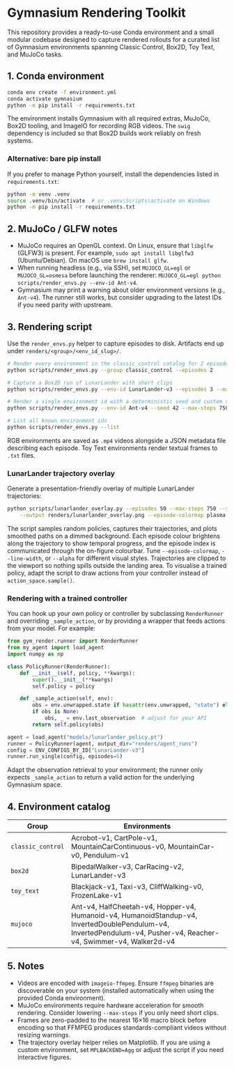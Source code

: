 # Gymnasium Rendering Toolkit

This repository provides a ready-to-use Conda environment and a small modular codebase
designed to capture rendered rollouts for a curated list of Gymnasium environments spanning
Classic Control, Box2D, Toy Text, and MuJoCo tasks.

## 1. Conda environment

```bash
conda env create -f environment.yml
conda activate gymnasium
python -m pip install -r requirements.txt
```

The environment installs Gymnasium with all required extras, MuJoCo, Box2D tooling, and
ImageIO for recording RGB videos. The `swig` dependency is included so that Box2D builds
work reliably on fresh systems.

### Alternative: bare pip install

If you prefer to manage Python yourself, install the dependencies listed in `requirements.txt`:

```bash
python -m venv .venv
source .venv/bin/activate  # or .venv\Scripts\activate on Windows
python -m pip install -r requirements.txt
```

## 2. MuJoCo / GLFW notes

- MuJoCo requires an OpenGL context. On Linux, ensure that `libglfw` (GLFW3) is present. For
  example, `sudo apt install libglfw3` (Ubuntu/Debian). On macOS use `brew install glfw`.
- When running headless (e.g., via SSH), set `MUJOCO_GL=egl` or `MUJOCO_GL=osmesa` before
  launching the renderer: `MUJOCO_GL=egl python scripts/render_envs.py --env-id Ant-v4`.
- Gymnasium may print a warning about older environment versions (e.g., `Ant-v4`). The runner
  still works, but consider upgrading to the latest IDs if you need parity with upstream.

## 3. Rendering script

Use the `render_envs.py` helper to capture episodes to disk. Artifacts end up under
`renders/<group>/<env_id_slug>/`.

```bash
# Render every environment in the classic_control catalog for 2 episodes each
python scripts/render_envs.py --group classic_control --episodes 2

# Capture a Box2D run of LunarLander with short clips
python scripts/render_envs.py --env-id LunarLander-v3 --episodes 3 --max-steps 300

# Render a single environment id with a deterministic seed and custom step cap
python scripts/render_envs.py --env-id Ant-v4 --seed 42 --max-steps 750

# List all known environment ids
python scripts/render_envs.py --list
```

RGB environments are saved as `.mp4` videos alongside a JSON metadata file describing each
episode. Toy Text environments render textual frames to `.txt` files.

### LunarLander trajectory overlay

Generate a presentation-friendly overlay of multiple LunarLander trajectories:

```bash
python scripts/lunarlander_overlay.py --episodes 50 --max-steps 750 --seed 7 \
    --output renders/lunarlander_overlay.png --episode-colormap plasma
```

The script samples random policies, captures their trajectories, and plots smoothed paths on
a dimmed background. Each episode colour brightens along the trajectory to show temporal
progress, and the episode index is communicated through the on-figure colourbar. Tune
`--episode-colormap`, `--line-width`, or `--alpha` for
different visual styles. Trajectories are clipped to the viewport so nothing spills outside
the landing area. To visualise a trained policy, adapt the script to draw actions from your
controller instead of `action_space.sample()`.

### Rendering with a trained controller

You can hook up your own policy or controller by subclassing `RenderRunner` and overriding
`_sample_action`, or by providing a wrapper that feeds actions from your model. For example:

```python
from gym_render.runner import RenderRunner
from my_agent import load_agent
import numpy as np

class PolicyRunner(RenderRunner):
    def __init__(self, policy, **kwargs):
        super().__init__(**kwargs)
        self.policy = policy

    def _sample_action(self, env):
        obs = env.unwrapped.state if hasattr(env.unwrapped, "state") else None
        if obs is None:
            obs, _ = env.last_observation  # adjust for your API
        return self.policy(obs)

agent = load_agent("models/lunarlander_policy.pt")
runner = PolicyRunner(agent, output_dir="renders/agent_runs")
config = ENV_CONFIGS_BY_ID["LunarLander-v3"]
runner.run_single(config, episodes=5)
```

Adapt the observation retrieval to your environment; the runner only expects `_sample_action`
to return a valid action for the underlying Gymnasium space.

## 4. Environment catalog

| Group            | Environments                                                                 |
| ---------------- | ----------------------------------------------------------------------------- |
| `classic_control`| Acrobot-v1, CartPole-v1, MountainCarContinuous-v0, MountainCar-v0, Pendulum-v1 |
| `box2d`          | BipedalWalker-v3, CarRacing-v2, LunarLander-v3                                |
| `toy_text`       | Blackjack-v1, Taxi-v3, CliffWalking-v0, FrozenLake-v1                         |
| `mujoco`         | Ant-v4, HalfCheetah-v4, Hopper-v4, Humanoid-v4, HumanoidStandup-v4, InvertedDoublePendulum-v4, InvertedPendulum-v4, Pusher-v4, Reacher-v4, Swimmer-v4, Walker2d-v4 |

## 5. Notes

- Videos are encoded with `imageio-ffmpeg`. Ensure `ffmpeg` binaries are discoverable on your
  system (installed automatically when using the provided Conda environment).
- MuJoCo environments require hardware acceleration for smooth rendering. Consider lowering
  `--max-steps` if you only need short clips.
- Frames are zero-padded to the nearest 16×16 macro block before encoding so that FFMPEG
  produces standards-compliant videos without resizing warnings.
- The trajectory overlay helper relies on Matplotlib. If you are using a custom environment,
  set `MPLBACKEND=Agg` or adjust the script if you need interactive figures.
